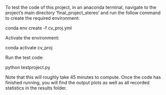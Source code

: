 To test the code of this project, in an anaconda terminal, navigate to the project’s main directory ‘final_project_stereo’ and run the follow command to create the required environment:

  conda env create -f cv_proj.yml

Activate the environment:

  conda activate cv_proj

Run the test code:

  python testproject.py

Note that this will roughly take 45 minutes to compute. Once the code has finished running, you will find the output plots as well as all recorded statistics in the results folder.
